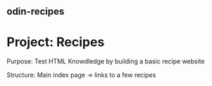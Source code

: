 ## odin-recipes
# Project: Recipes

Purpose: Test HTML Knowdledge by building a basic recipe website

Structure:
  Main index page
  -> links to a few recipes
